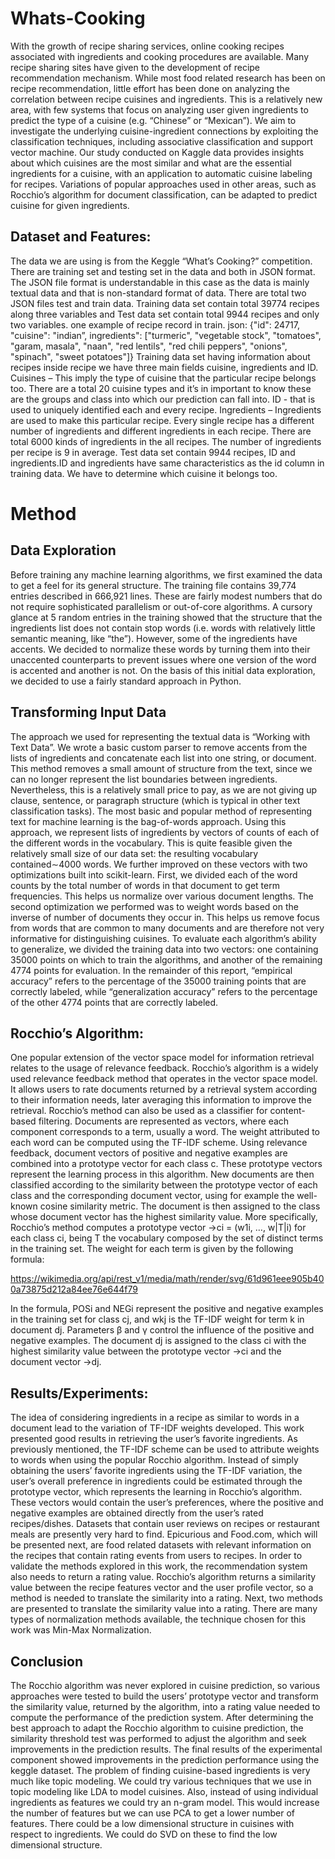 # Whats-Cooking

With the growth of recipe sharing services, online cooking recipes associated with ingredients and cooking procedures are available. 
Many recipe sharing sites have given to the development of recipe recommendation mechanism. 
While most food related research has been on recipe recommendation, little effort has been done on analyzing the correlation between recipe cuisines and ingredients. 
This is a relatively new area, with few systems that focus on analyzing user given ingredients to predict the type of a cuisine (e.g. “Chinese” or “Mexican”). 
We aim to investigate the underlying cuisine-ingredient connections by exploiting the classification techniques, including associative classification and support vector machine.
Our study conducted on Kaggle data provides insights about which cuisines are the most similar and what are the essential ingredients for a cuisine, with an application to automatic cuisine labeling for recipes. 
Variations of popular approaches used in other areas, such as Rocchio’s algorithm for document classification, can be adapted to predict cuisine for given ingredients.

## Dataset and Features:

The data we are using is from the Keggle “What’s Cooking?” competition. There are training set and testing set in the data and both in JSON format. The JSON file format is understandable in this case as the data is mainly textual data and that is non-standard format of data. There are total two JSON files test and train data. Training data set contain total 39774 recipes along three variables and Test data set contain total 9944 recipes and only two variables. one example of recipe record in train. json:
{"id": 24717,
"cuisine": "indian”,
ingredients": ["turmeric", "vegetable stock", "tomatoes", "garam, masala", "naan", "red lentils", "red chili peppers", "onions", "spinach", "sweet potatoes"]}
Training data set having information about recipes inside recipe we have three main fields cuisine, ingredients and ID. Cuisines – This imply the type of cuisine that the particular recipe belongs too. There are a total 20 cuisine types and it’s in important to know these are the groups and class into which our prediction can fall into. ID - that is used to uniquely identified each and every recipe. Ingredients – Ingredients are used to make this particular recipe. Every single recipe has a different number of ingredients and different ingredients in each recipe. There are total 6000 kinds of ingredients in the all recipes. The number of ingredients per recipe is 9 in average. Test data set contain 9944 recipes, ID and ingredients.ID and ingredients have same characteristics as the id column in training data. We have to determine which cuisine it belongs too.



# Method
## Data Exploration
Before training any machine learning algorithms, we first examined the data to get a feel for its general structure. The training file contains 39,774 entries described in 666,921 lines. These are fairly modest numbers that do not require sophisticated parallelism or out-of-core algorithms. A cursory glance at 5 random entries in the training showed that the structure that the ingredients list does not contain stop words (i.e. words with relatively little semantic meaning, like “the”). However, some of the ingredients have accents. We decided to normalize these words by turning them into their unaccented counterparts to prevent issues where one version of the word is
accented and another is not. On the basis of this initial data exploration, we decided to use a fairly standard approach in Python.

## Transforming Input Data
The approach we used for representing the textual data is “Working with Text Data”.
We wrote a basic custom parser to remove accents from the lists of ingredients and concatenate each list into one string, or document. This method removes a small amount of structure from the text, since we can no longer represent the list boundaries between ingredients. Nevertheless, this is a relatively small price to pay, as we are not giving up clause, sentence, or paragraph structure (which is typical in other text classification tasks). The most basic and popular method of representing text for machine learning is the bag-of-words approach. Using this approach, we represent lists of ingredients by vectors of counts of each of the different words in the vocabulary. This is quite feasible given the relatively small size of our data set: the resulting vocabulary contained∼4000 words. We further improved on these vectors with two optimizations built into scikit-learn. First, we divided each of the word counts by the total number of words in that document to get term frequencies. This helps us normalize over various document lengths. The second optimization we performed was to weight words based on the inverse of number of documents they occur in. This helps us remove focus from words that are common to many documents and are therefore not very informative for distinguishing cuisines. To evaluate each algorithm’s ability to generalize, we divided the training data into two vectors: one containing 35000 points on which to train the algorithms, and another of the remaining 4774 points for evaluation. In the remainder of this report, “empirical accuracy” refers to the percentage of the 35000 training points that are correctly labeled, while “generalization accuracy” refers to the percentage of the other 4774 points that are correctly labeled.


## Rocchio’s Algorithm:
One popular extension of the vector space model for information retrieval relates to the usage of relevance feedback. Rocchio’s algorithm is a widely used relevance feedback method that operates in the vector space model. It allows users to rate documents returned by a retrieval system according to their information needs, later averaging this information to improve the retrieval. Rocchio’s method can also be used as a classifier for content-based filtering. Documents are represented as vectors, where each component corresponds to a term, usually a word. The weight attributed to each word can be computed using the TF-IDF scheme. Using relevance feedback, document vectors of positive and negative examples are combined into a prototype vector for each class c. These prototype vectors represent the learning process in this algorithm. New documents are then classified according to the similarity between the prototype vector of each class and the corresponding document vector, using for example the well-known
cosine similarity metric. The document is then assigned to the class whose document vector has the highest similarity value.
More specifically, Rocchio’s method computes a prototype vector →ci = (w1i, …, w|T|i) for each class ci, being T the vocabulary composed by the set of distinct terms in the training set. The weight for each term is given by the following formula:

https://wikimedia.org/api/rest_v1/media/math/render/svg/61d961eee905b400a73875d212a84ee76e644f79

In the formula, POSi and NEGi represent the positive and negative examples in the training set for class cj, and wkj is the TF-IDF weight for term k in document dj. Parameters β and γ control the influence of the positive and negative examples. The document dj is assigned to the class ci with the highest similarity value between the prototype vector →ci and the document vector →dj.




## Results/Experiments:
The idea of considering ingredients in a recipe as similar to words in a document lead to the variation of TF-IDF weights developed. This work presented good results in retrieving the user’s favorite ingredients. As previously mentioned, the TF-IDF scheme can be used to attribute weights to words when using the popular Rocchio algorithm. Instead of simply obtaining the users’ favorite ingredients using the TF-IDF variation, the user’s overall preference in ingredients could be estimated through the prototype vector, which represents the learning in Rocchio’s algorithm. These vectors would contain the user’s preferences, where the positive and negative examples are obtained directly from the user’s rated recipes/dishes.
Datasets that contain user reviews on recipes or restaurant meals are presently very hard to find. Epicurious and Food.com, which will be presented next, are food related datasets with relevant information on the recipes that contain rating events from users to recipes. In order to validate the methods explored in this work, the recommendation system also needs to return a rating value. Rocchio’s algorithm returns a similarity value between the recipe features vector and the user profile vector, so a method is needed to translate the similarity into a rating. Next, two methods are presented to translate the similarity value into a rating. There are many types of normalization methods available, the technique chosen for this work was Min-Max Normalization.

## Conclusion
The Rocchio algorithm was never explored in cuisine prediction, so various approaches were tested to build the users’ prototype vector and transform the similarity value, returned by the algorithm, into a rating value needed to compute the performance of the prediction system. After determining the best approach to adapt the Rocchio algorithm to cuisine prediction, the similarity threshold test was performed to adjust the algorithm and seek improvements in the prediction results. The final results of the experimental component showed improvements in the prediction performance using the keggle dataset.
The problem of finding cuisine-based ingredients is very much like topic modeling. We could try various techniques that we use in topic modeling like LDA to model cuisines. Also, instead of using individual ingredients as features we could try an n-gram model. This would increase the number of features but we can use PCA to get a lower number of features. There could be a low dimensional structure in cuisines with respect to ingredients. We could do SVD on these to find the low dimensional structure.

